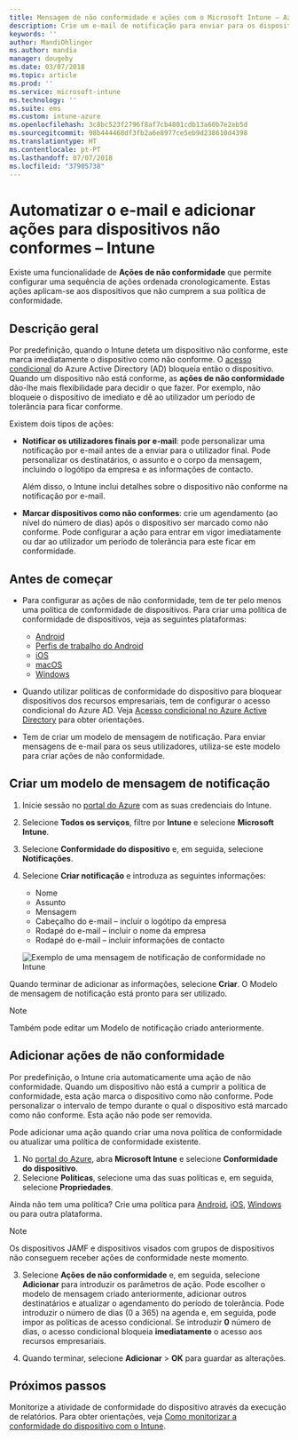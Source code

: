 ```yaml
---
title: Mensagem de não conformidade e ações com o Microsoft Intune – Azure | Microsoft Docs
description: Crie um e-mail de notificação para enviar para os dispositivos não conformes. Adicione ações depois de um dispositivo ser marcado como não conforme, tais como adicionar um período de tolerância para obter conformidade, ou crie um agendamento para bloquear o acesso até o dispositivo ficar em conformidade. Faça isto com o Microsoft Intune no Azure.
keywords: ''
author: MandiOhlinger
ms.author: mandia
manager: dougeby
ms.date: 03/07/2018
ms.topic: article
ms.prod: ''
ms.service: microsoft-intune
ms.technology: ''
ms.suite: ems
ms.custom: intune-azure
ms.openlocfilehash: 3c8bc523f2796f8af7cb4801cdb13a60b7e2eb5d
ms.sourcegitcommit: 98b444468df3fb2a6e8977ce5eb9d238610d4398
ms.translationtype: HT
ms.contentlocale: pt-PT
ms.lasthandoff: 07/07/2018
ms.locfileid: "37905738"
---
```

# <a name="automate-email-and-add-actions-for-noncompliant-devices---intune"></a>Automatizar o e-mail e adicionar ações para dispositivos não conformes – Intune

Existe uma funcionalidade de **Ações de não conformidade** que permite configurar uma sequência de ações ordenada cronologicamente. Estas ações aplicam-se aos dispositivos que não cumprem a sua política de conformidade. 

## <a name="overview"></a>Descrição geral
Por predefinição, quando o Intune deteta um dispositivo não conforme, este marca imediatamente o dispositivo como não conforme. O [acesso condicional](https://docs.microsoft.com/azure/active-directory/active-directory-conditional-access-azure-portal) do Azure Active Directory (AD) bloqueia então o dispositivo. Quando um dispositivo não está conforme, as **ações de não conformidade** dão-lhe mais flexibilidade para decidir o que fazer. Por exemplo, não bloqueie o dispositivo de imediato e dê ao utilizador um período de tolerância para ficar conforme.

Existem dois tipos de ações:

- **Notificar os utilizadores finais por e-mail**: pode personalizar uma notificação por e-mail antes de a enviar para o utilizador final. Pode personalizar os destinatários, o assunto e o corpo da mensagem, incluindo o logótipo da empresa e as informações de contacto.

    Além disso, o Intune inclui detalhes sobre o dispositivo não conforme na notificação por e-mail.

- **Marcar dispositivos como não conformes**: crie um agendamento (ao nível do número de dias) após o dispositivo ser marcado como não conforme. Pode configurar a ação para entrar em vigor imediatamente ou dar ao utilizador um período de tolerância para este ficar em conformidade.

## <a name="before-you-begin"></a>Antes de começar

- Para configurar as ações de não conformidade, tem de ter pelo menos uma política de conformidade de dispositivos. Para criar uma política de conformidade de dispositivos, veja as seguintes plataformas:

  - [Android](compliance-policy-create-android.md)
  - [Perfis de trabalho do Android](compliance-policy-create-android-for-work.md)
  - [iOS](compliance-policy-create-ios.md)
  - [macOS](compliance-policy-create-mac-os.md)
  - [Windows](compliance-policy-create-windows.md)

- Quando utilizar políticas de conformidade do dispositivo para bloquear dispositivos dos recursos empresariais, tem de configurar o acesso condicional do Azure AD. Veja [Acesso condicional no Azure Active Directory](https://docs.microsoft.com/azure/active-directory/active-directory-conditional-access-azure-portal) para obter orientações.

- Tem de criar um modelo de mensagem de notificação. Para enviar mensagens de e-mail para os seus utilizadores, utiliza-se este modelo para criar ações de não conformidade.

## <a name="create-a-notification-message-template"></a>Criar um modelo de mensagem de notificação

1. Inicie sessão no [portal do Azure](https://portal.azure.com) com as suas credenciais do Intune. 
2. Selecione **Todos os serviços**, filtre por **Intune** e selecione **Microsoft Intune**.
3. Selecione **Conformidade do dispositivo** e, em seguida, selecione **Notificações**. 
4. Selecione **Criar notificação** e introduza as seguintes informações:

   - Nome
   - Assunto
   - Mensagem
   - Cabeçalho do e-mail – incluir o logótipo da empresa
   - Rodapé do e-mail – incluir o nome da empresa
   - Rodapé do e-mail – incluir informações de contacto

   ![Exemplo de uma mensagem de notificação de conformidade no Intune](./media/actionsfornoncompliance-1.PNG)

Quando terminar de adicionar as informações, selecione **Criar**. O Modelo de mensagem de notificação está pronto para ser utilizado.

> [!NOTE]
> Também pode editar um Modelo de notificação criado anteriormente.

## <a name="add-actions-for-noncompliance"></a>Adicionar ações de não conformidade

Por predefinição, o Intune cria automaticamente uma ação de não conformidade. Quando um dispositivo não está a cumprir a política de conformidade, esta ação marca o dispositivo como não conforme. Pode personalizar o intervalo de tempo durante o qual o dispositivo está marcado como não conforme. Esta ação não pode ser removida.

Pode adicionar uma ação quando criar uma nova política de conformidade ou atualizar uma política de conformidade existente. 

1. No [portal do Azure](https://portal.azure.com), abra **Microsoft Intune** e selecione **Conformidade do dispositivo**.
2. Selecione **Políticas**, selecione uma das suas políticas e, em seguida, selecione **Propriedades**. 

  Ainda não tem uma política? Crie uma política para [Android](compliance-policy-create-android.md), [iOS](compliance-policy-create-ios.md), [Windows](compliance-policy-create-windows.md) ou para outra plataforma.
  
  > [!NOTE]
  > Os dispositivos JAMF e dispositivos visados com grupos de dispositivos não conseguem receber ações de conformidade neste momento.

3. Selecione **Ações de não conformidade** e, em seguida, selecione **Adicionar** para introduzir os parâmetros de ação. Pode escolher o modelo de mensagem criado anteriormente, adicionar outros destinatários e atualizar o agendamento do período de tolerância. Pode introduzir o número de dias (0 a 365) na agenda e, em seguida, pode impor as políticas de acesso condicional. Se introduzir **0** número de dias, o acesso condicional bloqueia **imediatamente** o acesso aos recursos empresariais.

4. Quando terminar, selecione **Adicionar** > **OK** para guardar as alterações.

## <a name="next-steps"></a>Próximos passos
Monitorize a atividade de conformidade do dispositivo através da execução de relatórios. Para obter orientações, veja [Como monitorizar a conformidade do dispositivo com o Intune](device-compliance-monitor.md).
